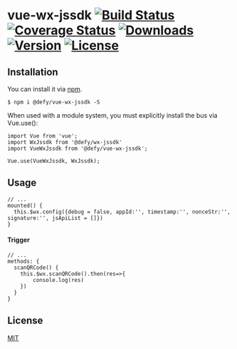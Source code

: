 # vue-wx-jssdk [![Build Status](https://img.shields.io/circleci/project/yangmingshan/@defy/vue-wx-jssdk.svg)](https://circleci.com/gh/yangmingshan/@defy/vue-wx-jssdk) [![Coverage Status](https://img.shields.io/codecov/c/github/yangmingshan/@defy/vue-wx-jssdk.svg)](https://codecov.io/gh/yangmingshan/@defy/vue-wx-jssdk) [![Downloads](https://img.shields.io/npm/dt/@defy/vue-wx-jssdk.svg)](https://www.npmjs.com/package/vue-bus) [![Version](https://img.shields.io/npm/v/@defy/vue-wx-jssdk.svg)](https://www.npmjs.com/package/@defy/vue-wx-jssdk) [![License](https://img.shields.io/npm/l/@defy/vue-wx-jssdk.svg)](https://www.npmjs.com/package/@defy/vue-wx-jssdk)

## Installation
You can install it via [npm](https://npmjs.com).
```
$ npm i @defy/vue-wx-jssdk -S
```
When used with a module system, you must explicitly install the bus via Vue.use():
```
import Vue from 'vue';
import WxJssdk from '@defy/wx-jssdk'
import VueWxJssdk from '@defy/vue-wx-jssdk';

Vue.use(VueWxJssdk, WxJssdk);
```

## Usage
```
// ...
mounted() {
  this.$wx.config({debug = false, appId:'', timestamp:'', nonceStr:'', signature:'', jsApiList = []})
}
```
#### Trigger
```
// ...
methods: {
  scanQRCode() {
    this.$wx.scanQRCode().then(res=>{
    	console.log(res)
    })
  }
}
```
## License
[MIT](https://opensource.org/licenses/MIT)
